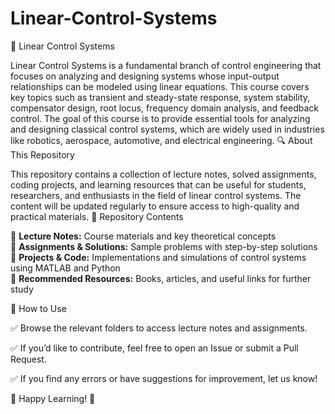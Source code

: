 # Linear-Control-Systems
📌 Linear Control Systems

Linear Control Systems is a fundamental branch of control engineering that focuses on analyzing and designing systems whose input-output relationships can be modeled using linear equations. This course covers key topics such as transient and steady-state response, system stability, compensator design, root locus, frequency domain analysis, and feedback control. The goal of this course is to provide essential tools for analyzing and designing classical control systems, which are widely used in industries like robotics, aerospace, automotive, and electrical engineering.
🔍 About This Repository

This repository contains a collection of lecture notes, solved assignments, coding projects, and learning resources that can be useful for students, researchers, and enthusiasts in the field of linear control systems. The content will be updated regularly to ensure access to high-quality and practical materials.
📂 Repository Contents

🔹 **Lecture Notes:** Course materials and key theoretical concepts  
🔹 **Assignments & Solutions:** Sample problems with step-by-step solutions  
🔹 **Projects & Code:** Implementations and simulations of control systems using MATLAB and Python  
🔹 **Recommended Resources:** Books, articles, and useful links for further study  

🚀 How to Use

✅ Browse the relevant folders to access lecture notes and assignments.

✅ If you’d like to contribute, feel free to open an Issue or submit a Pull Request.

✅ If you find any errors or have suggestions for improvement, let us know!

📌 Happy Learning! 🚀
